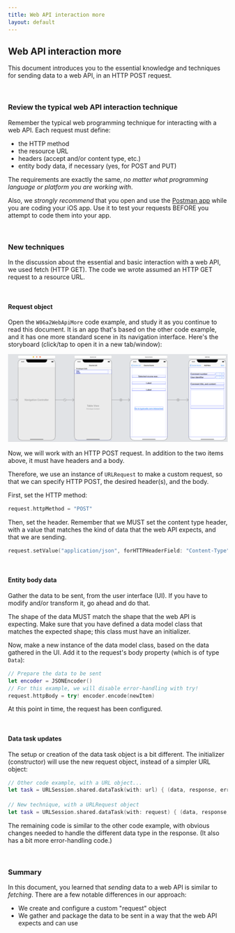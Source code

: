 ```yaml
---
title: Web API interaction more
layout: default
---
```


## Web API interaction more

This document introduces you to the essential knowledge and techniques for sending data to a web API, in an HTTP POST request.

<br>

### Review the typical web API interaction technique

Remember the typical web programming technique for interacting with a web API. Each request must define:
* the HTTP method 
* the resource URL
* headers (accept and/or content type, etc.)
* entity body data, if necessary (yes, for POST and PUT)

The requirements are exactly the same, *no matter what programming language or platform you are working with*.

Also, we *strongly recommend* that you open and use the [Postman app](https://www.getpostman.com) while you are coding your iOS app. Use it to test your requests BEFORE you attempt to code them into your app. 

<br>

### New techniques

In the discussion about the essential and basic interaction with a web API, we used fetch (HTTP GET). The code we wrote assumed an HTTP GET request to a resource URL.

<br>

#### Request object

Open the `W06a2WebApiMore` code example, and study it as you continue to read this document. It is an app that's based on the other code example, and it has one more standard scene in its navigation interface. Here's the storyboard (click/tap to open it in a new tab/window):

<a href="/media/app2-storyboard.png" target="_blank"><img src="/media/app2-storyboard.png" alt="Storyboard" /></a>

Now, we will work with an HTTP POST request. In addition to the two items above, it must have headers and a body. 

Therefore, we use an instance of `URLRequest` to make a custom request, so that we can specify HTTP POST, the desired header(s), and the body. 

First, set the HTTP method:

```swift
request.httpMethod = "POST"
```

Then, set the header. Remember that we MUST set the content type header, with a value that matches the kind of data that the web API expects, and that we are sending.

```swift
request.setValue("application/json", forHTTPHeaderField: "Content-Type")
```

<br>

#### Entity body data

Gather the data to be sent, from the user interface (UI). If you have to modify and/or transform it, go ahead and do that. 

The shape of the data MUST match the shape that the web API is expecting. Make sure that you have defined a data model class that matches the expected shape; this class must have an initializer. 

Now, make a new instance of the data model class, based on the data gathered in the UI. Add it to the request's body property (which is of type `Data`):

```swift
// Prepare the data to be sent
let encoder = JSONEncoder()
// For this example, we will disable error-handling with try!
request.httpBody = try! encoder.encode(newItem)
```

At this point in time, the request has been configured. 

<br>

#### Data task updates

The setup or creation of the data task object is a bit different. The initializer (constructor) will use the new request object, instead of a simpler URL object:

```swift
// Other code example, with a URL object...
let task = URLSession.shared.dataTask(with: url) { (data, response, error) in

// New technique, with a URLRequest object
let task = URLSession.shared.dataTask(with: request) { (data, response, error) in
```

The remaining code is similar to the other code example, with obvious changes needed to handle the different data type in the response. (It also has a bit more error-handling code.)

<br>

### Summary

In this document, you learned that *sending* data to a web API is similar to *fetching*. There are a few notable differences in our approach:
* We create and configure a custom "request" object 
* We gather and package the data to be sent in a way that the web API expects and can use 

<br>
